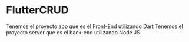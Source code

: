 # FlutterCRUD
Tenemos el proyecto app que es el Front-End utilizando Dart
Tenemos el proyecto server que es el back-end utilizando Node JS
